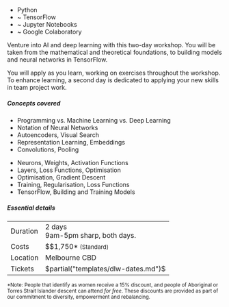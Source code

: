 <!-- <small>Hands-on experience building real-world models!</small> -->
<ul class="summary">
  <li>Python</li>
  <li>~&nbsp;TensorFlow</li>
  <li>~&nbsp;Jupyter&nbsp;Notebooks</li>
  <li>~&nbsp;Google&nbsp;Colaboratory</li>
</ul>

<p> Venture into AI and deep learning with this two-day workshop. You will
    be taken from the mathematical and theoretical foundations, to building
    models and neural networks in TensorFlow.
</p>
<p> You will apply as you learn, working on exercises throughout the
    workshop. To enhance learning, a second day is dedicated to 
    applying your new skills in team project work.
</p>

<h5>Concepts covered</h5>
<div class="concepts">
  <ul>
    <li> Programming vs. Machine Learning vs. Deep Learning </li>
    <li> Notation of Neural Networks </li>
    <li> Autoencoders, Visual Search </li>
    <li> Representation Learning, Embeddings </li>
    <li> Convolutions, Pooling </li>
  </ul>
  <ul>
    <li> Neurons, Weights, Activation Functions </li>
    <li> Layers, Loss Functions, Optimisation </li>
    <li> Optimisation, Gradient Descent </li>
    <li> Training, Regularisation, Loss Functions </li>
    <li> TensorFlow, Building and Training Models </li>
  </ul>
</div>


<h5>Essential details</h5>
<table class="details" boder="0" cellspacing="0">
<tr>  <td class="item">  Duration </td>
      <td class="value"> 2 days
      <br /> 9am-5pm sharp, both days. </td>
</tr>
<tr>  <td class="item">  Costs    </td>
      <td class="value"> 
        $$1,750* <small>(Standard)</small>
      </td>
</tr>
<tr>  <td class="item">  Location </td>
      <td class="value"> Melbourne CBD  </td>
</tr>
<tr>  <td class="item">  Tickets </td>
      <td class="value"> 
        $partial("templates/dlw-dates.md")$
      </td>
</tr>
</table>

<p> <small>
  *Note: People that identify as women receive a 15% discount, and people 
  of Aboriginal or Torres Strait Islander descent can attend <em>for
  free</em>. These discounts are provided as part of our commitment to
  diversity, empowerment and rebalancing.
  </small>
</p>


<!--
  TODO:
  Requirements
    - Laptop
  Maybe also include a section onf outcomes?
-->
